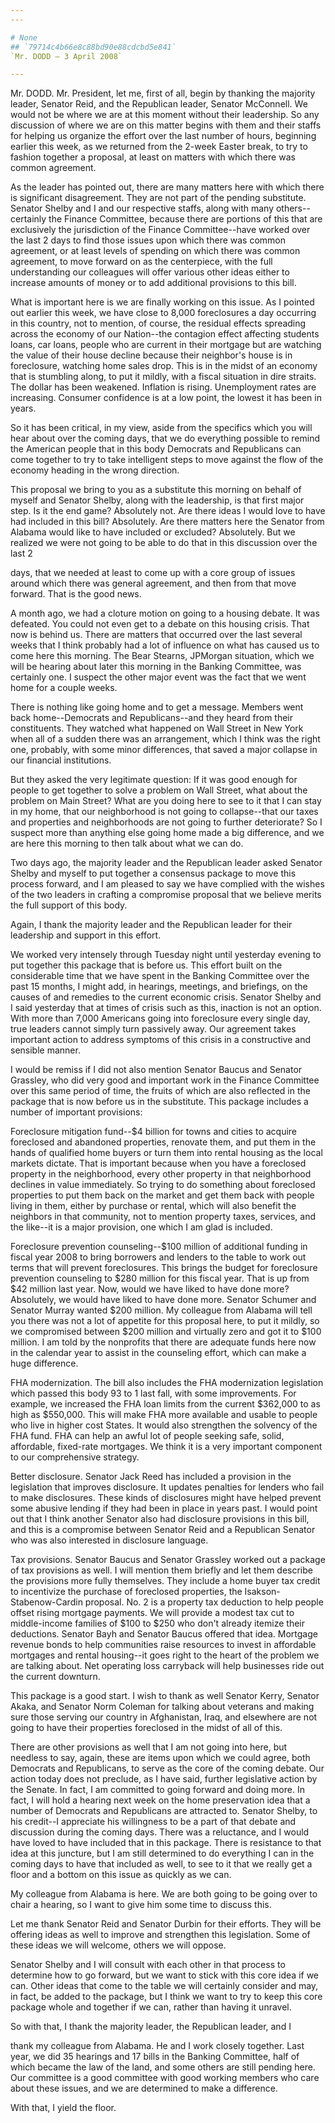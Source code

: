 ```yaml
---
---

# None
## `79714c4b66e8c88bd90e88cdcbd5e841`
`Mr. DODD — 3 April 2008`

---
```



Mr. DODD. Mr. President, let me, first of all, begin by thanking the 
majority leader, Senator Reid, and the Republican leader, Senator 
McConnell. We would not be where we are at this moment without their 
leadership. So any discussion of where we are on this matter begins 
with them and their staffs for helping us organize the effort over the 
last number of hours, beginning earlier this week, as we returned from 
the 2-week Easter break, to try to fashion together a proposal, at 
least on matters with which there was common agreement.

As the leader has pointed out, there are many matters here with which 
there is significant disagreement. They are not part of the pending 
substitute. Senator Shelby and I and our respective staffs, along with 
many others--certainly the Finance Committee, because there are 
portions of this that are exclusively the jurisdiction of the Finance 
Committee--have worked over the last 2 days to find those issues upon 
which there was common agreement, or at least levels of spending on 
which there was common agreement, to move forward on as the 
centerpiece, with the full understanding our colleagues will offer 
various other ideas either to increase amounts of money or to add 
additional provisions to this bill.

What is important here is we are finally working on this issue. As I 
pointed out earlier this week, we have close to 8,000 foreclosures a 
day occurring in this country, not to mention, of course, the residual 
effects spreading across the economy of our Nation--the contagion 
effect affecting students loans, car loans, people who are current in 
their mortgage but are watching the value of their house decline 
because their neighbor's house is in foreclosure, watching home sales 
drop. This is in the midst of an economy that is stumbling along, to 
put it mildly, with a fiscal situation in dire straits. The dollar has 
been weakened. Inflation is rising. Unemployment rates are increasing. 
Consumer confidence is at a low point, the lowest it has been in years.


So it has been critical, in my view, aside from the specifics which 
you will hear about over the coming days, that we do everything 
possible to remind the American people that in this body Democrats and 
Republicans can come together to try to take intelligent steps to move 
against the flow of the economy heading in the wrong direction.

This proposal we bring to you as a substitute this morning on behalf 
of myself and Senator Shelby, along with the leadership, is that first 
major step. Is it the end game? Absolutely not. Are there ideas I would 
love to have had included in this bill? Absolutely. Are there matters 
here the Senator from Alabama would like to have included or excluded? 
Absolutely. But we realized we were not going to be able to do that in 
this discussion over the last 2


days, that we needed at least to come up with a core group of issues 
around which there was general agreement, and then from that move 
forward. That is the good news.

A month ago, we had a cloture motion on going to a housing debate. It 
was defeated. You could not even get to a debate on this housing 
crisis. That now is behind us. There are matters that occurred over the 
last several weeks that I think probably had a lot of influence on what 
has caused us to come here this morning. The Bear Stearns, JPMorgan 
situation, which we will be hearing about later this morning in the 
Banking Committee, was certainly one. I suspect the other major event 
was the fact that we went home for a couple weeks.

There is nothing like going home and to get a message. Members went 
back home--Democrats and Republicans--and they heard from their 
constituents. They watched what happened on Wall Street in New York 
when all of a sudden there was an arrangement, which I think was the 
right one, probably, with some minor differences, that saved a major 
collapse in our financial institutions.

But they asked the very legitimate question: If it was good enough 
for people to get together to solve a problem on Wall Street, what 
about the problem on Main Street? What are you doing here to see to it 
that I can stay in my home, that our neighborhood is not going to 
collapse--that our taxes and properties and neighborhoods are not going 
to further deteriorate? So I suspect more than anything else going home 
made a big difference, and we are here this morning to then talk about 
what we can do.

Two days ago, the majority leader and the Republican leader asked 
Senator Shelby and myself to put together a consensus package to move 
this process forward, and I am pleased to say we have complied with the 
wishes of the two leaders in crafting a compromise proposal that we 
believe merits the full support of this body.

Again, I thank the majority leader and the Republican leader for 
their leadership and support in this effort.

We worked very intensely through Tuesday night until yesterday 
evening to put together this package that is before us. This effort 
built on the considerable time that we have spent in the Banking 
Committee over the past 15 months, I might add, in hearings, meetings, 
and briefings, on the causes of and remedies to the current economic 
crisis. Senator Shelby and I said yesterday that at times of crisis 
such as this, inaction is not an option. With more than 7,000 Americans 
going into foreclosure every single day, true leaders cannot simply 
turn passively away. Our agreement takes important action to address 
symptoms of this crisis in a constructive and sensible manner.


I would be remiss if I did not also mention Senator Baucus and 
Senator Grassley, who did very good and important work in the Finance 
Committee over this same period of time, the fruits of which are also 
reflected in the package that is now before us in the substitute. This 
package includes a number of important provisions:

Foreclosure mitigation fund--$4 billion for towns and cities to 
acquire foreclosed and abandoned properties, renovate them, and put 
them in the hands of qualified home buyers or turn them into rental 
housing as the local markets dictate. That is important because when 
you have a foreclosed property in the neighborhood, every other 
property in that neighborhood declines in value immediately. So trying 
to do something about foreclosed properties to put them back on the 
market and get them back with people living in them, either by purchase 
or rental, which will also benefit the neighbors in that community, not 
to mention property taxes, services, and the like--it is a major 
provision, one which I am glad is included.

Foreclosure prevention counseling--$100 million of additional funding 
in fiscal year 2008 to bring borrowers and lenders to the table to work 
out terms that will prevent foreclosures. This brings the budget for 
foreclosure prevention counseling to $280 million for this fiscal year. 
That is up from $42 million last year. Now, would we have liked to have 
done more? Absolutely, we would have liked to have done more. Senator 
Schumer and Senator Murray wanted $200 million. My colleague from 
Alabama will tell you there was not a lot of appetite for this proposal 
here, to put it mildly, so we compromised between $200 million and 
virtually zero and got it to $100 million. I am told by the nonprofits 
that there are adequate funds here now in the calendar year to assist 
in the counseling effort, which can make a huge difference.

FHA modernization. The bill also includes the FHA modernization 
legislation which passed this body 93 to 1 last fall, with some 
improvements. For example, we increased the FHA loan limits from the 
current $362,000 to as high as $550,000. This will make FHA more 
available and usable to people who live in higher cost States. It would 
also strengthen the solvency of the FHA fund. FHA can help an awful lot 
of people seeking safe, solid, affordable, fixed-rate mortgages. We 
think it is a very important component to our comprehensive strategy.

Better disclosure. Senator Jack Reed has included a provision in the 
legislation that improves disclosure. It updates penalties for lenders 
who fail to make disclosures. These kinds of disclosures might have 
helped prevent some abusive lending if they had been in place in years 
past. I would point out that I think another Senator also had 
disclosure provisions in this bill, and this is a compromise between 
Senator Reid and a Republican Senator who was also interested in 
disclosure language.

Tax provisions. Senator Baucus and Senator Grassley worked out a 
package of tax provisions as well. I will mention them briefly and let 
them describe the provisions more fully themselves. They include a home 
buyer tax credit to incentivize the purchase of foreclosed properties, 
the Isakson-Stabenow-Cardin proposal. No. 2 is a property tax deduction 
to help people offset rising mortgage payments. We will provide a 
modest tax cut to middle-income families of $100 to $250 who don't 
already itemize their deductions. Senator Bayh and Senator Baucus 
offered that idea. Mortgage revenue bonds to help communities raise 
resources to invest in affordable mortgages and rental housing--it goes 
right to the heart of the problem we are talking about. Net operating 
loss carryback will help businesses ride out the current downturn.

This package is a good start. I wish to thank as well Senator Kerry, 
Senator Akaka, and Senator Norm Coleman for talking about veterans and 
making sure those serving our country in Afghanistan, Iraq, and 
elsewhere are not going to have their properties foreclosed in the 
midst of all of this.

There are other provisions as well that I am not going into here, but 
needless to say, again, these are items upon which we could agree, both 
Democrats and Republicans, to serve as the core of the coming debate. 
Our action today does not preclude, as I have said, further legislative 
action by the Senate. In fact, I am committed to going forward and 
doing more. In fact, I will hold a hearing next week on the home 
preservation idea that a number of Democrats and Republicans are 
attracted to. Senator Shelby, to his credit--I appreciate his 
willingness to be a part of that debate and discussion during the 
coming days. There was a reluctance, and I would have loved to have 
included that in this package. There is resistance to that idea at this 
juncture, but I am still determined to do everything I can in the 
coming days to have that included as well, to see to it that we really 
get a floor and a bottom on this issue as quickly as we can.

My colleague from Alabama is here. We are both going to be going over 
to chair a hearing, so I want to give him some time to discuss this.

Let me thank Senator Reid and Senator Durbin for their efforts. They 
will be offering ideas as well to improve and strengthen this 
legislation. Some of these ideas we will welcome, others we will 
oppose.

Senator Shelby and I will consult with each other in that process to 
determine how to go forward, but we want to stick with this core idea 
if we can. Other ideas that come to the table we will certainly 
consider and may, in fact, be added to the package, but I think we want 
to try to keep this core package whole and together if we can, rather 
than having it unravel.

So with that, I thank the majority leader, the Republican leader, and 
I


thank my colleague from Alabama. He and I work closely together. Last 
year, we did 35 hearings and 17 bills in the Banking Committee, half of 
which became the law of the land, and some others are still pending 
here. Our committee is a good committee with good working members who 
care about these issues, and we are determined to make a difference.

With that, I yield the floor.